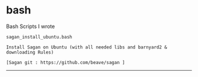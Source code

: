 # bash
Bash Scripts I wrote


    sagan_install_ubuntu.bash   

    Install Sagan on Ubuntu (with all needed libs and barnyard2 & downloading Rules)

    [Sagan git : https://github.com/beave/sagan ]
---------------------------------------------------------------------------------------------

